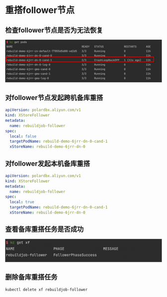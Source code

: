 重搭follower节点
================

## 检查follower节点是否为无法恢复
![check_follower.png](./image/check_follower.png)

## 对follower节点发起跨机备库重搭
```yaml
apiVersion: polardbx.aliyun.com/v1
kind: XStoreFollower
metadata:
  name: rebuildjob-follower
spec:
  local: false
  targetPodName: rebuild-demo-6jrr-dn-0-cand-1
  xStoreName: rebuild-demo-6jrr-dn-0
```

## 对follower发起本机备库重搭
```yaml
apiVersion: polardbx.aliyun.com/v1
kind: XStoreFollower
metadata:
  name: rebuildjob-follower
spec:
  local: true
  targetPodName: rebuild-demo-6jrr-dn-0-cand-1
  xStoreName: rebuild-demo-6jrr-dn-0
```

## 查看备库重搭任务是否成功
![get_xf_follower.png](./image/get_xf_follower.png)

## 删除备库重搭任务
```bash
kubectl delete xf rebuildjob-follower
```